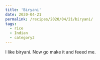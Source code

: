 ```yaml
---
title: 'Biryani'
date: 2020-04-21
permalink: /recipes/2020/04/21/biryani/
tags:
  - rice
  - Indian
  - category2
---
```


I like biryani. Now go make it and feeed me.
